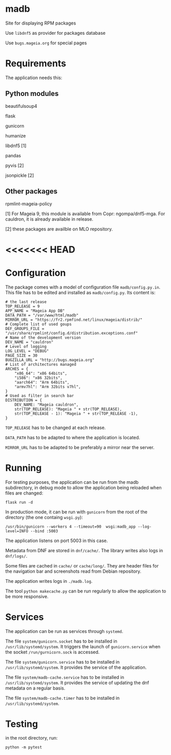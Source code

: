 # madb
Site for displaying RPM packages

Use `libdnf5` as provider for packages database 

Use `bugs.mageia.org` for special pages

# Requirements
The application needs this:
## Python modules
beautifulsoup4

flask

gunicorn

humanize

libdnf5 [1]

pandas

pyvis [2]

jsonpickle [2]

## Other packages
rpmlint-mageia-policy 

[1] For Mageia 9, this module is available from Copr: ngompa/dnf5-mga. For cauldron, it is already available in release.

[2] these packages are availble on MLO repository.

<<<<<<< HEAD
=======
# Configuration
The package comes with a model of configuration file `madb/config.py.in`. This file has to be edited and installed as `madb/config.py`. Its content is:
```
# the last release
TOP_RELEASE = 9
APP_NAME = "Mageia App DB"
DATA_PATH = "/var/www/html/madb"
MIRROR_URL = "https://fr2.rpmfind.net/linux/mageia/distrib/"
# Complete list of used goups
DEF_GROUPS_FILE = "/usr/share/rpmlint/config.d/distribution.exceptions.conf"
# Name of the development version
DEV_NAME = "cauldron"
# Level of logging
LOG_LEVEL = "DEBUG"
PAGE_SIZE = 30
BUGZILLA_URL = "http://bugs.mageia.org"
# List of architectures managed
ARCHES = {
    "x86_64": "x86 64bits",
    "i586": "x86 32bits",
    "aarch64": "Arm 64bits",
    "armv7hl": "Arm 32bits v7hl",
}
# Used as filter in search bar
DISTRIBUTION = {
    DEV_NAME: "Mageia cauldron",
    str(TOP_RELEASE): "Mageia " + str(TOP_RELEASE),
    str(TOP_RELEASE - 1): "Mageia " + str(TOP_RELEASE -1),
}
```

`TOP_RELEASE` has to be changed at each release.

`DATA_PATH` has to be adapted to where the application is located.

`MIRROR_URL` has to be adapted to be preferably a mirror near the server.

# Running
For testing purposes, the application can be run from the madb subdirectory, in debug mode to allow the application being reloaded when files are changed:

`flask run -d`

In production mode, it can be run with `gunicorn` from the root of the directory (the one containg `wsgi.py`):

`/usr/bin/gunicorn --workers 4 --timeout=90  wsgi:madb_app --log-level=INFO --bind :5003`

The application listens on port 5003 in this case.

Metadata from DNF are stored in `dnf/cache/`. The library writes also logs in `dnf/logs/`.

Some files are cached in `cache/` or `cache/long/`. They are header files for the navigation bar and screenshots read from Debian repository.

The application writes logs in `./madb.log`.

The tool `python makecache.py` can be run regularly to allow the application to be more responsive.

# Services
The application can be run as services through `systemd`. 

The file `system/gunicorn.socket` has to be installed in `/usr/lib/systemd/system`. It triggers the launch of `gunicorn.service` when the socket `/run/gurnicorn.sock` is accessed.

The file `system/gunicorn.service` has to be installed in `/usr/lib/systemd/system`. It provides the service of the application.

The file `system/madb-cache.service` has to be installed in `/usr/lib/systemd/system`. It provides the service of updating the dnf metadata on a regular basis.

The file `system/madb-cache.timer` has to be installed in `/usr/lib/systemd/system`.

# Testing
in the root directory, run:

`python -m pytest`
